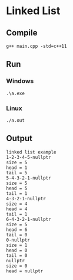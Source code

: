 # Linked List

## Compile 

```
g++ main.cpp -std=c++11
```

## Run

### Windows

```
.\a.exe
```

### Linux

```
./a.out
```

## Output

```
linked list example
1-2-3-4-5-nullptr
size = 5
head = 1
tail = 5
5-4-3-2-1-nullptr
size = 5
head = 5
tail = 1
4-3-2-1-nullptr
size = 4
head = 4
tail = 1
6-4-3-2-1-nullptr
size = 5
head = 6
tail = 0
0-nullptr
size = 1
head = 0
tail = 0
nullptr
size = 0
head = nullptr
```